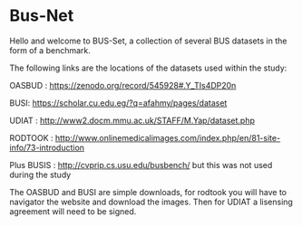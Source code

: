 # Bus-Net
Hello and welcome to BUS-Set, a collection of several BUS datasets in the form of a benchmark.

The following links are the locations of the datasets used within the study:

OASBUD : https://zenodo.org/record/545928#.Y_TIs4DP20n

BUSI: https://scholar.cu.edu.eg/?q=afahmy/pages/dataset

UDIAT : http://www2.docm.mmu.ac.uk/STAFF/M.Yap/dataset.php

RODTOOK : http://www.onlinemedicalimages.com/index.php/en/81-site-info/73-introduction

Plus BUSIS : http://cvprip.cs.usu.edu/busbench/  but this was not used during the study


The OASBUD and BUSI are simple downloads, for rodtook you will have to navigator the website and download the images. 
Then for UDIAT a lisensing agreement will need to be signed.
